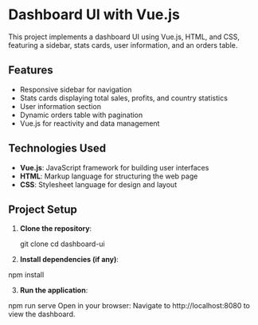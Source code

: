 # Dashboard UI with Vue.js

This project implements a dashboard UI using Vue.js, HTML, and CSS, featuring a sidebar, stats cards, user information, and an orders table.

## Features

- Responsive sidebar for navigation
- Stats cards displaying total sales, profits, and country statistics
- User information section
- Dynamic orders table with pagination
- Vue.js for reactivity and data management

## Technologies Used

- **Vue.js**: JavaScript framework for building user interfaces
- **HTML**: Markup language for structuring the web page
- **CSS**: Stylesheet language for design and layout

## Project Setup

1. **Clone the repository**:
   
   git clone <repository-url>
   cd dashboard-ui
2. **Install dependencies (if any)**:


npm install


3. **Run the application**:


npm run serve
Open in your browser: Navigate to http://localhost:8080 to view the dashboard.
